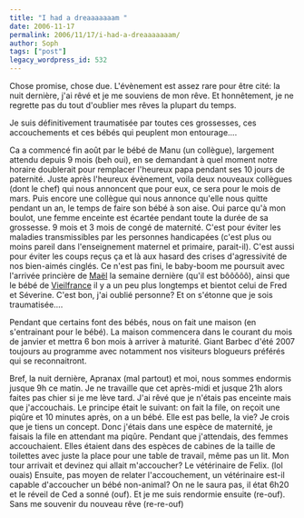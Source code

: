 ```yaml
---
title: "I had a dreaaaaaaam "
date: 2006-11-17
permalink: 2006/11/17/i-had-a-dreaaaaaaam/
author: Soph
tags: ["post"]
legacy_wordpress_id: 532
---
```


Chose promise, chose due. L'évènement est assez rare pour être cité: la nuit dernière, j'ai rêvé et je me souviens de mon rêve. Et honnêtement, je ne regrette pas du tout d'oublier mes rêves la plupart du temps.

Je suis définitivement traumatisée par toutes ces grossesses, ces accouchements et ces bébés qui peuplent mon entourage....

<!-- excerpt -->

Ca a commencé fin août par le bébé de Manu (un collègue), largement attendu depuis 9 mois (beh oui), en se demandant à quel moment notre horaire doublerait pour remplacer l'heureux papa pendant ses 10 jours de paternité. Juste après l'heureux évènement, voila deux nouveaux collègues (dont le chef) qui nous annoncent que pour eux, ce sera pour le mois de mars. Puis encore une collègue qui nous annonce qu'elle nous quitte pendant un an, le temps de faire son bébé à son aise. Oui parce qu'à mon boulot, une femme enceinte est écartée pendant toute la durée de sa grossesse. 9 mois et 3 mois de congé de maternité. C'est pour éviter les maladies transmissibles par les personnes handicapées (c'est plus ou moins pareil dans l'enseignement maternel et primaire, parait-il). C'est aussi pour éviter les coups reçus ça et là aux hasard des crises d'agressivité de nos bien-aimés cinglés. Ce n'est pas fini, le baby-boom me poursuit avec l'arrivée princière de [Maël](http://herdo.be/blog/index.php?2006/11/10/76-pourquoi-suis-je-si-peu-present) la semaine dernière (qu'il est bôôôôô), ainsi que le bébé de [Vieilfrance](http://vieilfrance.free.fr/) il y a un peu plus longtemps et bientot celui de Fred et Séverine. C'est bon, j'ai oublié personne? Et on s'étonne que je sois traumatisée....

Pendant que certains font des bébés, nous on fait une maison (en s'entrainant pour le bébé). La maison commencera dans le courant du mois de janvier et mettra 6 bon mois à arriver à maturité. Giant Barbec d'été 2007 toujours au programme avec notamment nos visiteurs blogueurs préférés qui se reconnaitront.

Bref, la nuit dernière, Apranax (mal partout) et moi, nous sommes endormis jusque 9h ce matin. Je ne travaille que cet après-midi et jusque 21h alors faites pas chier si je me lève tard. J'ai rêvé que je n'étais pas enceinte mais que j'accouchais. Le principe était le suivant: on fait la file, on reçoit une piqûre et 10 minutes après, on a un bébé. Elle est pas belle, la vie? Je crois que je tiens un concept. Donc j'étais dans une espèce de maternité, je faisais la file en attendant ma piqûre. Pendant que j'attendais, des femmes accouchaient. Elles étaient dans des espèces de cabines de la taille de toilettes avec juste la place pour une table de travail, même pas un lit. Mon tour arrivait et devinez qui allait m'accoucher? Le vétérinaire de Felix. (lol ouais) Ensuite, pas moyen de relater l'accouchement, un vétérinaire est-il capable d'accoucher un bébé non-animal? On ne le saura pas, il état 6h20 et le réveil de Ced a sonné (ouf). Et je me suis rendormie ensuite (re-ouf). Sans me souvenir du nouveau rêve (re-re-ouf)
